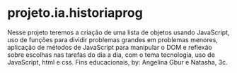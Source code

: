 # projeto.ia.historiaprog
Nesse projeto teremos a criação de uma lista de objetos usando JavaScript, uso de funções para dividir problemas grandes em problemas menores, aplicação de métodos de JavaScript para manipular o DOM e reflexão sobre escolhas nas tarefas do dia a dia, com o tema tecnologia, uso de JavaScript, html e css.
Fins educacionais, by: Angelina Gbur e Natasha, 3c.
